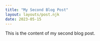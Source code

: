 ```yaml
---
title: "My Second Blog Post"
layout: layouts/post.njk
date: 2023-05-15
---
```


This is the content of my second blog post.
